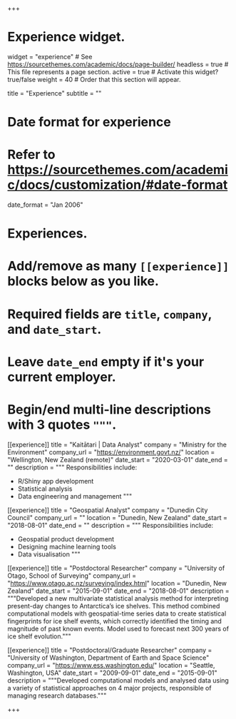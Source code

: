 +++
# Experience widget.
widget = "experience"  # See https://sourcethemes.com/academic/docs/page-builder/
headless = true  # This file represents a page section.
active = true  # Activate this widget? true/false
weight = 40  # Order that this section will appear.

title = "Experience"
subtitle = ""

# Date format for experience
#   Refer to https://sourcethemes.com/academic/docs/customization/#date-format
date_format = "Jan 2006"

# Experiences.
#   Add/remove as many `[[experience]]` blocks below as you like.
#   Required fields are `title`, `company`, and `date_start`.
#   Leave `date_end` empty if it's your current employer.
#   Begin/end multi-line descriptions with 3 quotes `"""`.
[[experience]]
  title = "Kaitātari | Data Analyst"
  company = "Ministry for the Environment"
  company_url = "https://environment.govt.nz/"
  location = "Wellington, New Zealand (remote)"
  date_start = "2020-03-01"
  date_end = ""
  description = """
  Responsibilities include:
  
  * R/Shiny app development
  * Statistical analysis
  * Data engineering and management
  """
  
[[experience]]
  title = "Geospatial Analyst"
  company = "Dunedin City Council"
  company_url = ""
  location = "Dunedin, New Zealand"
  date_start = "2018-08-01"
  date_end = ""
  description = """
  Responsibilities include:
  
  * Geospatial product development
  * Designing machine learning tools
  * Data visualisation
  """

[[experience]]
  title = "Postdoctoral Researcher"
  company = "University of Otago, School of Surveying"
  company_url = "https://www.otago.ac.nz/surveying/index.html"
  location = "Dunedin, New Zealand"
  date_start = "2015-09-01"
  date_end = "2018-08-01"
  description = """Developed a new multivariate statistical analysis method for interpreting present-day changes to Antarctica’s ice shelves.  This method combined computational models with geospatial-time series data to create statistical fingerprints for ice shelf events, which correctly identified the timing and magnitude of past known events.  Model used to forecast next 300 years of ice shelf evolution."""
  
[[experience]]
  title = "Postdoctoral/Graduate Researcher"
  company = "University of Washington, Department of Earth and Space Science"
  company_url = "https://www.ess.washington.edu/"
  location = "Seattle, Washington, USA"
  date_start = "2009-09-01"
  date_end = "2015-09-01"
  description = """Developed computational models and analysed data using a variety of statistical approaches on 4 major projects, responsible of managing research databases."""

+++
